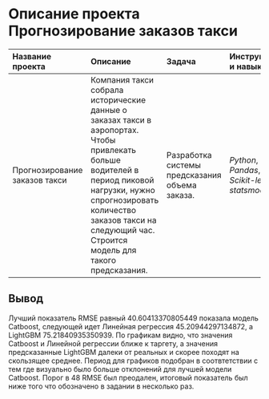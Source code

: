 # Описание проекта Прогнозирование заказов такси

| Название проекта | Описание | Задача | Инструменты и навыки | Статус проекта |
| :---------------------- | :---------------------- | :---------------------- | :---------------------- | :---------------------- |
| Прогнозирование заказов такси | Компания такси собрала исторические данные о заказах такси в аэропортах. Чтобы привлекать больше водителей в период пиковой нагрузки, нужно спрогнозировать количество заказов такси на следующий час. Строится модель для такого предсказания. | Разработка системы предсказания объема заказа. | *Python*, *Pandas*, *Scikit-learn*, *statsmodels* | Завершен |

## Вывод 

Лучший показатель RMSE равный 40.60413370805449 показала модель Catboost, следующей идет Линейная регрессия 45.20944297134872, а LightGBM 75.21840935350939. По графикам видно, что значения Catboost и Линейной регрессии ближе к таргету, а значения предсказанные LightGBM далеки от реальных и скорее походят на скользящее среднее. Период для графиков подобран в соотвтетствии с тем где визуально было больше отклонений для лучшей модели Catboost. Порог в 48 RMSE был преодален, итоговый показатель был ниже того что обозначено в задании в несколько раз.

